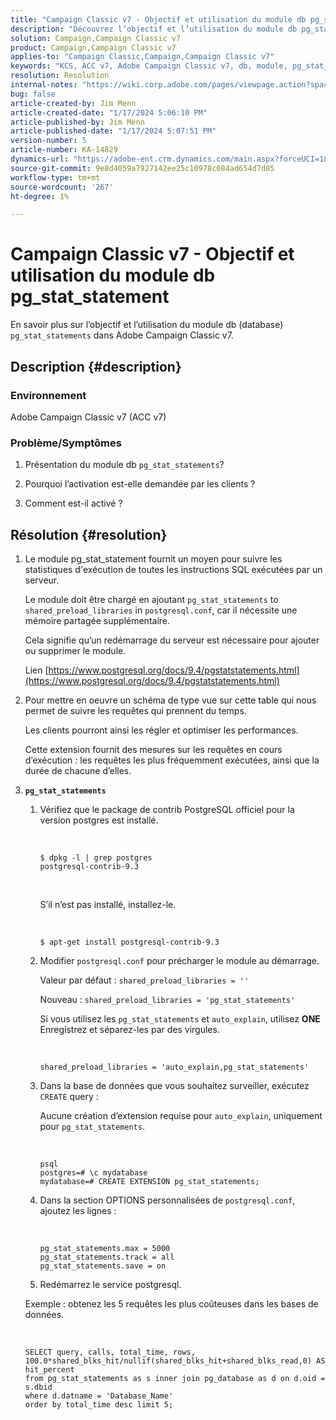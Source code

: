 ```yaml
---
title: "Campaign Classic v7 - Objectif et utilisation du module db pg_stat_statement"
description: "Découvrez l’objectif et l’utilisation du module db pg_stat_statement dans Adobe Campaign Classic v7."
solution: Campaign,Campaign Classic v7
product: Campaign,Campaign Classic v7
applies-to: "Campaign Classic,Campaign,Campaign Classic v7"
keywords: "KCS, ACC v7, Adobe Campaign Classic v7, db, module, pg_stat_statement, FAQ, PostgreSQL, postgres"
resolution: Resolution
internal-notes: "https://wiki.corp.adobe.com/pages/viewpage.action?spaceKey=neolane&title=Database+performance+optimization+-+Identify+bottleneck+queries+with+execution+statistics#Databaseperformanceoptimization-Identifybottleneckquerieswithexecutionstatistics-pg_stat_statements"
bug: false
article-created-by: Jim Menn
article-created-date: "1/17/2024 5:06:10 PM"
article-published-by: Jim Menn
article-published-date: "1/17/2024 5:07:51 PM"
version-number: 5
article-number: KA-14829
dynamics-url: "https://adobe-ent.crm.dynamics.com/main.aspx?forceUCI=1&pagetype=entityrecord&etn=knowledgearticle&id=ceb6acb1-5ab5-ee11-a569-6045bd006268"
source-git-commit: 9e8d4059a7927142ee25c10978c084ad654d7d85
workflow-type: tm+mt
source-wordcount: '267'
ht-degree: 1%

---
```


# Campaign Classic v7 - Objectif et utilisation du module db pg_stat_statement


En savoir plus sur l’objectif et l’utilisation du module db (database) `pg_stat_statements` dans Adobe Campaign Classic v7.

## Description {#description}


### Environnement

Adobe Campaign Classic v7 (ACC v7)



### Problème/Symptômes

1. Présentation du module db `pg_stat_statements`?

2. Pourquoi l’activation est-elle demandée par les clients ?

3. Comment est-il activé ?


## Résolution {#resolution}


1. Le module pg_stat_statement fournit un moyen pour suivre les statistiques d&#39;exécution de toutes les instructions SQL exécutées par un serveur.


   Le module doit être chargé en ajoutant `pg_stat_statements` to `shared_preload_libraries` in `postgresql.conf`, car il nécessite une mémoire partagée supplémentaire.


   Cela signifie qu’un redémarrage du serveur est nécessaire pour ajouter ou supprimer le module.


   Lien [https://www.postgresql.org/docs/9.4/pgstatstatements.html](https://www.postgresql.org/docs/9.4/pgstatstatements.html)
2. Pour mettre en oeuvre un schéma de type vue sur cette table qui nous permet de suivre les requêtes qui prennent du temps.


   Les clients pourront ainsi les régler et optimiser les performances.


   Cette extension fournit des mesures sur les requêtes en cours d’exécution : les requêtes les plus fréquemment exécutées, ainsi que la durée de chacune d’elles.
3. <b>`pg_stat_statements`</b>

   1. Vérifiez que le package de contrib PostgreSQL officiel pour la version postgres est installé.


      <br>

      ```
      $ dpkg -l | grep postgres
      postgresql-contrib-9.3
      ```



      <br>

      S’il n’est pas installé, installez-le.


      <br>

      ```
      $ apt-get install postgresql-contrib-9.3
      ```




   2. Modifier `postgresql.conf` pour précharger le module au démarrage.


      Valeur par défaut : `shared_preload_libraries = ''`


      Nouveau : `shared_preload_libraries = 'pg_stat_statements'`


      Si vous utilisez les `pg_stat_statements` et `auto_explain`, utilisez <b>ONE</b> Enregistrez et séparez-les par des virgules.


      <br>

      ```
      shared_preload_libraries = 'auto_explain,pg_stat_statements'
      ```




   3. Dans la base de données que vous souhaitez surveiller, exécutez `CREATE` query :


      Aucune création d’extension requise pour `auto_explain`, uniquement pour `pg_stat_statements`.


      <br>

      ```
      psql
      postgres=# \c mydatabase
      mydatabase=# CREATE EXTENSION pg_stat_statements;
      ```




   4. Dans la section OPTIONS personnalisées de `postgresql.conf`, ajoutez les lignes :


      <br>

      ```
      pg_stat_statements.max = 5000
      pg_stat_statements.track = all
      pg_stat_statements.save = on
      ```


   5. Redémarrez le service postgresql.



   Exemple : obtenez les 5 requêtes les plus coûteuses dans les bases de données.


   <br>

   ```
   SELECT query, calls, total_time, rows, 100.0*shared_blks_hit/nullif(shared_blks_hit+shared_blks_read,0) AS hit_percent
   from pg_stat_statements as s inner join pg_database as d on d.oid = s.dbid
   where d.datname = 'Database_Name'
   order by total_time desc limit 5;
   ```





